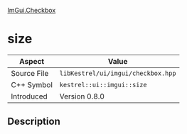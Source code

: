 [ImGui.Checkbox](index)
# size
| Aspect | Value |
| --- | --- |
| Source File | `libKestrel/ui/imgui/checkbox.hpp` |
| C++ Symbol | `kestrel::ui::imgui::size` |
| Introduced | Version 0.8.0 |
## Description


